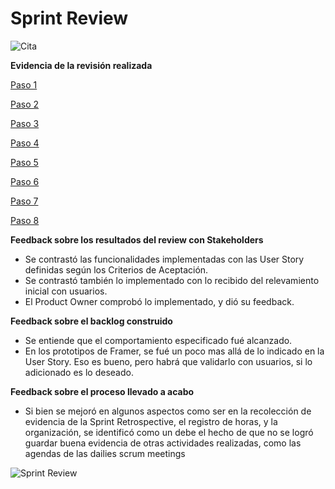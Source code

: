 # Sprint Review

![Cita](img/2024-05-18-review-retro.PNG)

**Evidencia de la revisión realizada**

[Paso 1](https://fi365-my.sharepoint.com/:v:/g/personal/gc109606_fi365_ort_edu_uy/Ec71mzdhVDlPi1wYFMqGnoEBYAqKR3EhuD3DZt6cXwuIXg?e=oDbuMk)

[Paso 2](https://fi365-my.sharepoint.com/:v:/g/personal/gc109606_fi365_ort_edu_uy/EUDW9sRZz95MjO0xgiYQlqEBnYtFvO-G0ezrD0CiJ0zxcA?e=UYaYm8)

[Paso 3](https://fi365-my.sharepoint.com/:v:/g/personal/gc109606_fi365_ort_edu_uy/ERkRdHqkmq5Arisz-9mxsf4BVgSzcyZGy63A-fNrtI-KJw?e=e1K183)

[Paso 4](https://fi365-my.sharepoint.com/:v:/g/personal/gc109606_fi365_ort_edu_uy/EWBnrZblvwRDrA9nBlGoXzsBumTRCMzUsropo2ydF4GGUw?e=9kpS9Q)

[Paso 5](https://fi365-my.sharepoint.com/:v:/g/personal/gc109606_fi365_ort_edu_uy/EWBnrZblvwRDrA9nBlGoXzsBumTRCMzUsropo2ydF4GGUw?e=v6GnsL)

[Paso 6](https://fi365-my.sharepoint.com/:v:/g/personal/gc109606_fi365_ort_edu_uy/EbSLvBa-P1ZCjuu6pdkA2g4BysozF3TmXfCITER-10uwfg?e=crbKaP)

[Paso 7](https://fi365-my.sharepoint.com/:v:/g/personal/gc109606_fi365_ort_edu_uy/EbSLvBa-P1ZCjuu6pdkA2g4BysozF3TmXfCITER-10uwfg?e=Fr1bVj)

[Paso 8](https://fi365-my.sharepoint.com/:v:/g/personal/gc109606_fi365_ort_edu_uy/EUKfbywT0WJLnOIhb14HHEYB3s8yYX33cEUPeDLnxxi97w?e=4K3abc)


**Feedback sobre los resultados del review con Stakeholders**

- Se contrastó las funcionalidades implementadas con las User Story definidas según los Criterios de Aceptación.
- Se contrastó también lo implementado con lo recibido del relevamiento inicial con usuarios.
- El Product Owner comprobó lo implementado, y dió su feedback.

**Feedback sobre el backlog construido**

- Se entiende que el comportamiento especificado fué alcanzado.
- En los prototipos de Framer, se fué un poco mas allá de lo indicado en la User Story. Eso es bueno, pero habrá que validarlo con usuarios, si lo adicionado es lo deseado.


**Feedback sobre el proceso llevado a acabo**
- Si bien se mejoró en algunos aspectos como ser en la recolección de evidencia de la Sprint Retrospective, el registro de horas, y la organización, se identificó como un debe el hecho de que no se logró guardar buena evidencia de otras actividades realizadas, como las agendas de las dailies scrum meetings

![Sprint Review](img/2024-05-18-Review-Retro.PNG) 